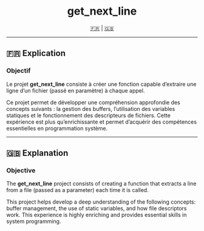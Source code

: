 <h1 align="center">get_next_line</h1>

<p align="center">
  <a href="#explication-fr">🇫🇷</a> | <a href="#explanation-en">🇬🇧</a>
</p>

---

## <a name="explication-fr"></a>🇫🇷 Explication

### Objectif
Le projet **get_next_line** consiste à créer une fonction capable d’extraire une ligne d’un fichier (passé en paramètre) à chaque appel.

Ce projet permet de développer une compréhension approfondie des concepts suivants : la gestion des buffers, l’utilisation des variables statiques et le fonctionnement des descripteurs de fichiers. Cette expérience est plus qu’enrichissante et permet d’acquérir des compétences essentielles en programmation système.

---

## <a name="explanation-en"></a>🇬🇧 Explanation

### Objective
The **get_next_line** project consists of creating a function that extracts a line from a file (passed as a parameter) each time it is called.

This project helps develop a deep understanding of the following concepts: buffer management, the use of static variables, and how file descriptors work. This experience is highly enriching and provides essential skills in system programming.

